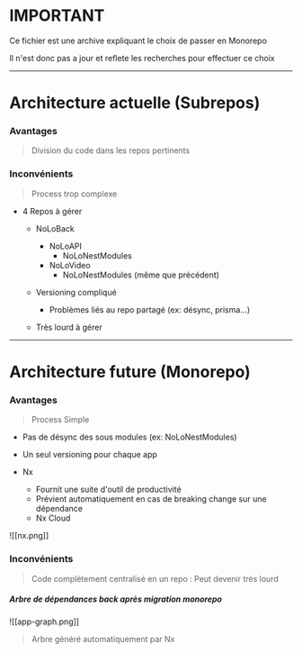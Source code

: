 # IMPORTANT

Ce fichier est une archive expliquant le choix de passer en Monorepo

Il n'est donc pas a jour et reflete les recherches pour effectuer ce choix

--------

# Architecture actuelle (Subrepos)

### Avantages

> Division du code dans les repos pertinents

### Inconvénients

> Process trop complexe

- 4 Repos à gérer

	- NoLoBack
		- NoLoAPI
			- NoLoNestModules
		- NoLoVideo
			- NoLoNestModules (même que précédent)

	- Versioning compliqué
		- Problèmes liés au repo partagé (ex: désync, prisma...)

	- Très lourd à gérer 

------

# Architecture future (Monorepo)

### Avantages

> Process Simple

- Pas de désync des sous modules (ex: NoLoNestModules)
- Un seul versioning pour chaque app

- Nx
	- Fournit une suite d'outil de productivité
	- Prévient automatiquement en cas de breaking change sur une dépendance
	- Nx Cloud

![[nx.png]]

### Inconvénients

> Code complètement centralisé en un repo : Peut devenir très lourd

##### Arbre de dépendances back après migration monorepo

![[app-graph.png]]
> Arbre généré automatiquement par Nx
